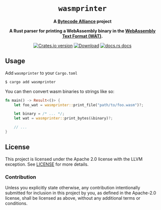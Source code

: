 <div align="center">
  <h1><code>wasmprinter</code></h1>

<strong>A <a href="https://bytecodealliance.org/">Bytecode Alliance</a> project</strong>

  <p>
    <strong>A Rust parser for printing a WebAssembly binary in the <a href="https://webassembly.github.io/spec/core/text/index.html">WebAssembly Text Format (WAT)</a>.</strong>
  </p>

  <p>
    <a href="https://crates.io/crates/wasmprinter"><img src="https://img.shields.io/crates/v/wasmprinter.svg?style=flat-square" alt="Crates.io version" /></a>
    <a href="https://crates.io/crates/wasmprinter"><img src="https://img.shields.io/crates/d/wasmprinter.svg?style=flat-square" alt="Download" /></a>
    <a href="https://docs.rs/wasmprinter/"><img src="https://img.shields.io/badge/docs-latest-blue.svg?style=flat-square" alt="docs.rs docs" /></a>
  </p>
</div>

## Usage

Add `wasmprinter` to your `Cargo.toml`

```sh
$ cargo add wasmprinter
```

You can then convert wasm binaries to strings like so:

```rust
fn main() -> Result<()> {
    let foo_wat = wasmprinter::print_file("path/to/foo.wasm")?;

    let binary = /* ... */;
    let wat = wasmprinter::print_bytes(&binary)?;

    // ...
}
```

## License

This project is licensed under the Apache 2.0 license with the LLVM exception.
See [LICENSE](LICENSE) for more details.

### Contribution

Unless you explicitly state otherwise, any contribution intentionally submitted
for inclusion in this project by you, as defined in the Apache-2.0 license,
shall be licensed as above, without any additional terms or conditions.

